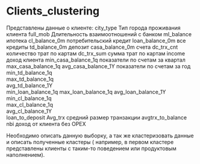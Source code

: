 # Clients_clustering

Представлены данные о клиенте:
city_type	Тип города проживания клиента
full_mob	Длительность взаимоотношений с банком
ml_balance	ипотека
cl_balance_0m	потребительский кредит
loan_balance_0m	все кредиты
td_balance_0m	депозит
casa_balance_0m	счета
dc_trx_cnt	количество трат по картам
dc_trx_sum	сумма трат по картам
income	доход клиента
min_casa_balance_1q	показатели по счетам за квартал
max_casa_balance_1q	
avg_casa_balance_1Y	показатели по счетам за год
min_td_balance_1q	
max_td_balance_1q	
avg_td_balance_1Y	
min_loan_balance_1q	
max_loan_balance_1q	
avg_loan_balance_1Y	
min_cl_balance_1q	
max_cl_balance_1q	
avg_cl_balance_1Y	
loan_to_deposit	
Avg_trx	средний размер транзакции
avgtrx_to_balance	
nbi	доход от клиента без OPEX

Необходимо описать данную выборку, а так же кластеризовать данные и описать полученные кластеры ( например, в первом кластере представлены клиенты с таким-то поведением или продуктовым наполнением).
